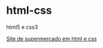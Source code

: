 # html-css
 html5 e css3

 <a href="https://adriel-vinicius.github.io/html5-css3/supermercado/index.html">Site de supermercado em html e css</a>
